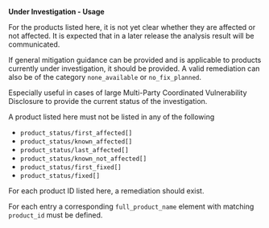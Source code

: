 **Under Investigation - Usage**

For the products listed here, it is not yet clear whether they are affected or not affected.
It is expected that in a later release the analysis result will be communicated.

If general mitigation guidance can be provided and is applicable to products currently under investigation, it should be provided.
A valid remediation can also be of the category `none_available` or `no_fix_planned`.

Especially useful in cases of large Multi-Party Coordinated Vulnerability Disclosure to provide the current status of the investigation.

A product listed here must not be listed in any of the following

* `product_status/first_affected[]`
* `product_status/known_affected[]`
* `product_status/last_affected[]`
* `product_status/known_not_affected[]`
* `product_status/first_fixed[]`
* `product_status/fixed[]`

For each product ID listed here, a remediation should exist.

For each entry a corresponding `full_product_name` element with matching `product_id` must be defined.
